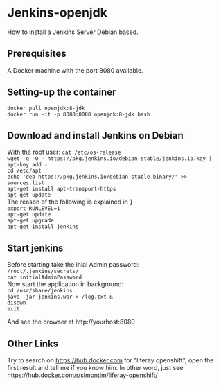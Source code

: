 # Jenkins-openjdk
How to install a Jenkins Server Debian based.
## Prerequisites
A Docker machine with the port 8080 available.
## Setting-up the container
`docker pull openjdk:8-jdk`  
`docker run -it -p 8080:8080 openjdk:8-jdk bash`   
## Download and install Jenkins on Debian
With the root user: 
`cat /etc/os-release`  
`wget -q -O - https://pkg.jenkins.io/debian-stable/jenkins.io.key | apt-key add -`  
`cd /etc/apt`  
`echo 'deb https://pkg.jenkins.io/debian-stable binary/' >> sources.list`  
`apt-get install apt-transport-https`  
`apt-get update`  
The reason of the following is explained in [1]  
`export RUNLEVEL=1`  
`apt-get update`  
`apt-get upgrade`  
`apt-get install jenkins`  
## Start jenkins  
Before starting take the inial Admin password:  
`/root/.jenkins/secrets/`  
`cat initialAdminPassword`   
Now start the application in background:  
`cd /usr/share/jenkins`  
`java -jar jenkins.war > /log.txt &`  
`disown`  
`exit`  

And see the browser at http://yourhost:8080 

[1]: https://wiki.debian.org/it/RunLevel "Handle with RunLevel"  

[2]: https://wiki.jenkins.io/display/JENKINS/Starting+and+Accessing+Jenkins "Starting and Accessing Jenkins 060f9e60f94c498aab8a74a9e3a6c316"

[3]: https://stackoverflow.com/questions/9430559/background-process-in-linux "Start jenkins" 

## Other Links

Try to search on https://hub.docker.com for "liferay openshift", open the first result and tell me if you know him. 
In other word, just see https://hub.docker.com/r/simontim/liferay-openshift/


